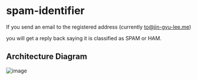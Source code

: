 # spam-identifier
If you send an email to the registered address (currently to@jin-gyu-lee.me)

you will get a reply back saying it is classified as SPAM or HAM.

## Architecture Diagram
![image](https://user-images.githubusercontent.com/60978943/116746660-d95a6500-a9ca-11eb-9194-66dbf8ec23aa.png)
